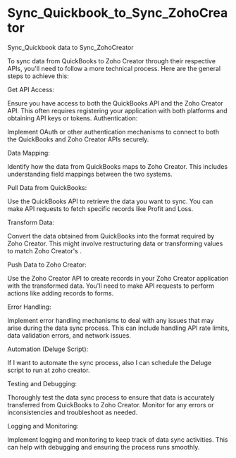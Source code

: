 # Sync_Quickbook_to_Sync_ZohoCreator
Sync_Quickbook data  to Sync_ZohoCreator

To sync data from QuickBooks to Zoho Creator through their respective APIs, you'll need to follow a more technical process. Here are the general steps to achieve this:

Get API Access:

Ensure you have access to both the QuickBooks API and the Zoho Creator API. This often requires registering your application with both platforms and obtaining API keys or tokens.
Authentication:

Implement OAuth or other authentication mechanisms to connect to both the QuickBooks and Zoho Creator APIs securely.

Data Mapping:

Identify how the data from QuickBooks maps to Zoho Creator. This includes understanding  field mappings between the two systems.

Pull Data from QuickBooks:

Use the QuickBooks API to retrieve the data you want to sync. You can make API requests to fetch specific records like Profit and Loss.

Transform Data:

Convert the data obtained from QuickBooks into the format required by Zoho Creator. This might involve restructuring data or transforming values to match Zoho Creator's .

Push Data to Zoho Creator:

Use the Zoho Creator API to create  records in your Zoho Creator application with the transformed data. You'll need to make API requests to perform actions like adding records to forms.

Error Handling:

Implement error handling mechanisms to deal with any issues that may arise during the data sync process. This can include handling API rate limits, data validation errors, and network issues.

Automation (Deluge Script):

If I want to automate the sync process, also I  can schedule the Deluge script to run at zoho creator.

Testing and Debugging:

Thoroughly test the data sync process to ensure that data is accurately transferred from QuickBooks to Zoho Creator. Monitor for any errors or inconsistencies and troubleshoot as needed.

Logging and Monitoring:

Implement logging and monitoring to keep track of data sync activities. This can help with debugging and ensuring the process runs smoothly.
